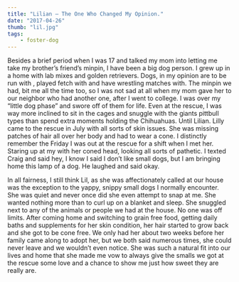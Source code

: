 ```yaml
---
title: "Lilian – The One Who Changed My Opinion."
date: "2017-04-26"
thumb: "lil.jpg"
tags: 
    - foster-dog
---
```


Besides a brief period when I was 17 and talked my mom into letting me take my brother’s friend’s minpin, I have been a big dog person. I grew up in a home with lab mixes and golden retrievers. Dogs, in my opinion are to be run with , played fetch with and have wrestling matches with. The minpin we had, bit me all the time too, so I was not sad at all when my mom gave her to our neighbor who had another one, after I went to college. I was over my “little dog phase” and swore off of them for life. Even at the rescue, I was way more inclined to sit in the cages and snuggle with the giants pittbull types than spend extra moments holding the Chihuahuas. Until Lilian. Lilly came to the rescue in July with all sorts of skin issues. She was missing patches of hair all over her body and had to wear a cone. I distinctly remember the Friday I was out at the rescue for a shift when I met her. Staring up at my with her coned head, looking all sorts of pathetic. I texted Craig and said hey, I know I said I don’t like small dogs, but I am bringing home this lamp of a dog. He laughed and said okay.

In all fairness, I still think Lil, as she was affectionately called at our house was the exception to the yappy, snippy small dogs I normally encounter. She was quiet and never once did she even attempt to snap at me. She wanted nothing more than to curl up on a blanket and sleep. She snuggled next to any of the animals or people we had at the house. No one was off limits. After coming home and switching to grain free food, getting daily baths and supplements for her skin condition, her hair started to grow back and she got to be cone free. We only had her about two weeks before her family came along to adopt her, but we both said numerous times, she could never leave and we wouldn’t even notice. She was such a natural fit into our lives and home that she made me vow to always give the smalls we got at the rescue some love and a chance to show me just how sweet they are really are.